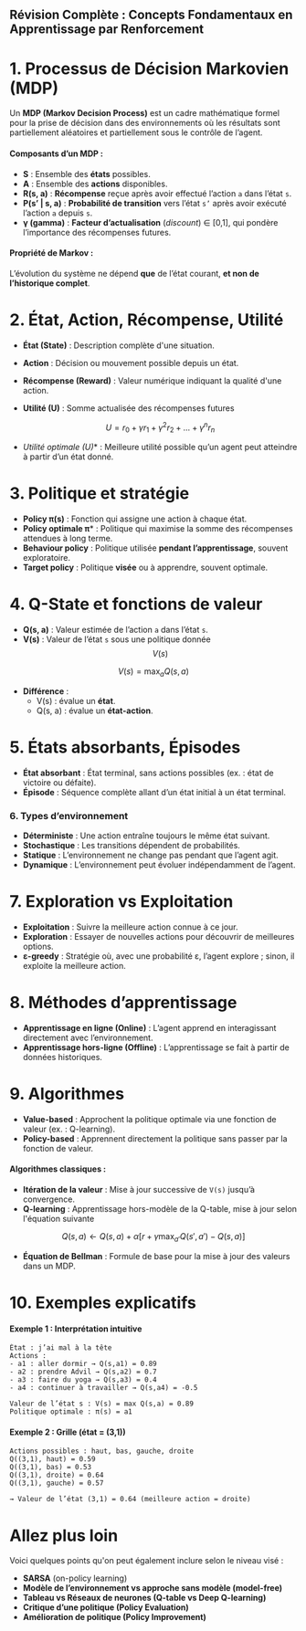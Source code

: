 ## **Révision Complète : Concepts Fondamentaux en Apprentissage par Renforcement**



# **1. Processus de Décision Markovien (MDP)**

Un **MDP (Markov Decision Process)** est un cadre mathématique formel pour la prise de décision dans des environnements où les résultats sont partiellement aléatoires et partiellement sous le contrôle de l’agent.

#### Composants d’un MDP :
- **S** : Ensemble des **états** possibles.
- **A** : Ensemble des **actions** disponibles.
- **R(s, a)** : **Récompense** reçue après avoir effectué l’action `a` dans l’état `s`.
- **P(s’ | s, a)** : **Probabilité de transition** vers l’état `s’` après avoir exécuté l’action `a` depuis `s`.
- **γ (gamma)** : **Facteur d’actualisation** (*discount*) ∈ [0,1], qui pondère l’importance des récompenses futures.

#### Propriété de Markov :
L’évolution du système ne dépend **que** de l’état courant, **et non de l’historique complet**.



# **2. État, Action, Récompense, Utilité**

- **État (State)** : Description complète d'une situation.
- **Action** : Décision ou mouvement possible depuis un état.
- **Récompense (Reward)** : Valeur numérique indiquant la qualité d'une action.
- **Utilité (U)** : Somme actualisée des récompenses futures
  
  $$ U = r_0 + \gamma r_1 + \gamma^2 r_2 + \dots + \gamma^n r_n $$
  
- **Utilité optimale (U*)** : Meilleure utilité possible qu’un agent peut atteindre à partir d’un état donné.



# **3. Politique et stratégie**

- **Policy π(s)** : Fonction qui assigne une action à chaque état.
- **Policy optimale π*** : Politique qui maximise la somme des récompenses attendues à long terme.
- **Behaviour policy** : Politique utilisée **pendant l’apprentissage**, souvent exploratoire.
- **Target policy** : Politique **visée** ou à apprendre, souvent optimale.



# **4. Q-State et fonctions de valeur**

- **Q(s, a)** : Valeur estimée de l’action `a` dans l’état `s`.  
- **V(s)** : Valeur de l’état `s` sous une politique donnée $$ V(s) $$
  
$$ V(s) = \max_a Q(s,a) $$

- **Différence** :
  - V(s) : évalue un **état**.
  - Q(s, a) : évalue un **état-action**.



# **5. États absorbants, Épisodes**

- **État absorbant** : État terminal, sans actions possibles (ex. : état de victoire ou défaite).
- **Épisode** : Séquence complète allant d’un état initial à un état terminal.


### **6. Types d’environnement**

- **Déterministe** : Une action entraîne toujours le même état suivant.
- **Stochastique** : Les transitions dépendent de probabilités.
- **Statique** : L’environnement ne change pas pendant que l’agent agit.
- **Dynamique** : L’environnement peut évoluer indépendamment de l’agent.



# **7. Exploration vs Exploitation**

- **Exploitation** : Suivre la meilleure action connue à ce jour.
- **Exploration** : Essayer de nouvelles actions pour découvrir de meilleures options.
- **ε-greedy** : Stratégie où, avec une probabilité ε, l’agent explore ; sinon, il exploite la meilleure action.



# **8. Méthodes d’apprentissage**

- **Apprentissage en ligne (Online)** : L’agent apprend en interagissant directement avec l’environnement.
- **Apprentissage hors-ligne (Offline)** : L’apprentissage se fait à partir de données historiques.



# **9. Algorithmes**

- **Value-based** : Approchent la politique optimale via une fonction de valeur (ex. : Q-learning).
- **Policy-based** : Apprennent directement la politique sans passer par la fonction de valeur.

#### Algorithmes classiques :
- **Itération de la valeur** : Mise à jour successive de `V(s)` jusqu’à convergence.
- **Q-learning** : Apprentissage hors-modèle de la Q-table, mise à jour selon  l'équation suivante
  
  
$$ Q(s,a) \leftarrow Q(s,a) + \alpha [r + \gamma \max_{a'} Q(s',a') - Q(s,a)] $$
  
- **Équation de Bellman** : Formule de base pour la mise à jour des valeurs dans un MDP.



# **10. Exemples explicatifs**

#### Exemple 1 : Interprétation intuitive
```text
État : j’ai mal à la tête
Actions :
- a1 : aller dormir → Q(s,a1) = 0.89
- a2 : prendre Advil → Q(s,a2) = 0.7
- a3 : faire du yoga → Q(s,a3) = 0.4
- a4 : continuer à travailler → Q(s,a4) = -0.5

Valeur de l’état s : V(s) = max Q(s,a) = 0.89
Politique optimale : π(s) = a1
```

#### Exemple 2 : Grille (état = (3,1))
```text
Actions possibles : haut, bas, gauche, droite
Q((3,1), haut) = 0.59  
Q((3,1), bas) = 0.53  
Q((3,1), droite) = 0.64  
Q((3,1), gauche) = 0.57

→ Valeur de l’état (3,1) = 0.64 (meilleure action = droite)
```



# **Allez plus loin**

Voici quelques points qu'on peut également inclure selon le niveau visé :
- **SARSA** (on-policy learning)
- **Modèle de l’environnement vs approche sans modèle (model-free)**
- **Tableau vs Réseaux de neurones (Q-table vs Deep Q-learning)**
- **Critique d’une politique (Policy Evaluation)**
- **Amélioration de politique (Policy Improvement)**

